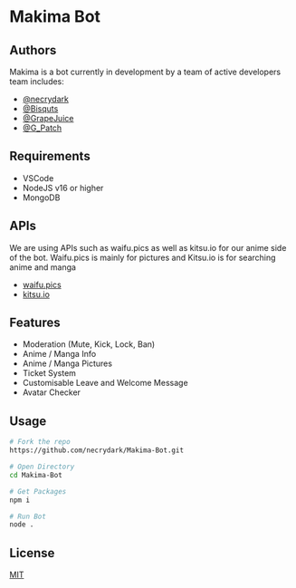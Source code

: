 # Makima Bot

## Authors

Makima is a bot currently in development by a team of active developers team includes:

- [@necrydark](https://github.com/necrydark)
- [@Bisquts](https://github.com/MorganMartin56)
- [@GrapeJuice](https://github.com/TheGrapeJuice)
- [@G_Patch](https://github.com/Gpatch)

## Requirements

- VSCode
- NodeJS v16 or higher
- MongoDB

## APIs

We are using APIs such as waifu.pics as well as kitsu.io for our anime side of the bot.
Waifu.pics is mainly for pictures and Kitsu.io is for searching anime and manga

- [waifu.pics](https://waifu.pics/docs)
- [kitsu.io](https://kitsu.docs.apiary.io/#)

## Features

- Moderation (Mute, Kick, Lock, Ban)
- Anime / Manga Info
- Anime / Manga Pictures
- Ticket System
- Customisable Leave and Welcome Message
- Avatar Checker

## Usage

```bash
# Fork the repo
https://github.com/necrydark/Makima-Bot.git

# Open Directory
cd Makima-Bot

# Get Packages
npm i

# Run Bot
node .
```

## License

[MIT](https://choosealicense.com/licenses/mit/)
